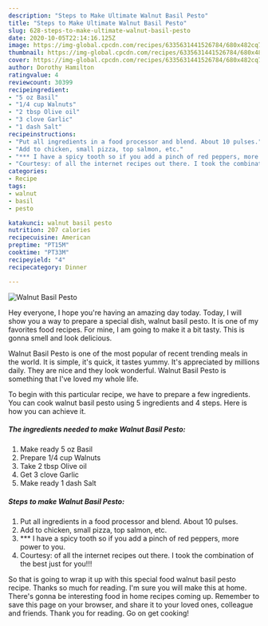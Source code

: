 ```yaml
---
description: "Steps to Make Ultimate Walnut Basil Pesto"
title: "Steps to Make Ultimate Walnut Basil Pesto"
slug: 628-steps-to-make-ultimate-walnut-basil-pesto
date: 2020-10-05T22:14:16.125Z
image: https://img-global.cpcdn.com/recipes/6335631441526784/680x482cq70/walnut-basil-pesto-recipe-main-photo.jpg
thumbnail: https://img-global.cpcdn.com/recipes/6335631441526784/680x482cq70/walnut-basil-pesto-recipe-main-photo.jpg
cover: https://img-global.cpcdn.com/recipes/6335631441526784/680x482cq70/walnut-basil-pesto-recipe-main-photo.jpg
author: Dorothy Hamilton
ratingvalue: 4
reviewcount: 30399
recipeingredient:
- "5 oz Basil"
- "1/4 cup Walnuts"
- "2 tbsp Olive oil"
- "3 clove Garlic"
- "1 dash Salt"
recipeinstructions:
- "Put all ingredients in a food processor and blend. About 10 pulses."
- "Add to chicken, small pizza, top salmon, etc."
- "*** I have a spicy tooth so if you add a pinch of red peppers, more power to you."
- "Courtesy: of all the internet recipes out there. I took the combination of the best just for you!!!"
categories:
- Recipe
tags:
- walnut
- basil
- pesto

katakunci: walnut basil pesto 
nutrition: 207 calories
recipecuisine: American
preptime: "PT15M"
cooktime: "PT33M"
recipeyield: "4"
recipecategory: Dinner

---
```



![Walnut Basil Pesto](https://img-global.cpcdn.com/recipes/6335631441526784/680x482cq70/walnut-basil-pesto-recipe-main-photo.jpg)

Hey everyone, I hope you're having an amazing day today. Today, I will show you a way to prepare a special dish, walnut basil pesto. It is one of my favorites food recipes. For mine, I am going to make it a bit tasty. This is gonna smell and look delicious.



Walnut Basil Pesto is one of the most popular of recent trending meals in the world. It is simple, it's quick, it tastes yummy. It's appreciated by millions daily. They are nice and they look wonderful. Walnut Basil Pesto is something that I've loved my whole life.


To begin with this particular recipe, we have to prepare a few ingredients. You can cook walnut basil pesto using 5 ingredients and 4 steps. Here is how you can achieve it.

<!--inarticleads1-->

##### The ingredients needed to make Walnut Basil Pesto:

1. Make ready 5 oz Basil
1. Prepare 1/4 cup Walnuts
1. Take 2 tbsp Olive oil
1. Get 3 clove Garlic
1. Make ready 1 dash Salt




<!--inarticleads2-->

##### Steps to make Walnut Basil Pesto:

1. Put all ingredients in a food processor and blend. About 10 pulses.
1. Add to chicken, small pizza, top salmon, etc.
1. *** I have a spicy tooth so if you add a pinch of red peppers, more power to you.
1. Courtesy: of all the internet recipes out there. I took the combination of the best just for you!!!




So that is going to wrap it up with this special food walnut basil pesto recipe. Thanks so much for reading. I'm sure you will make this at home. There's gonna be interesting food in home recipes coming up. Remember to save this page on your browser, and share it to your loved ones, colleague and friends. Thank you for reading. Go on get cooking!
